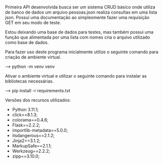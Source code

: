 Primeira API desenvolvida busca ser um sistema CRUD básico onde utiliza de banco de dados um arquivo pessoas.json realiza consultas em uma lista json. Possui uma documentação ao simplesmente fazer uma requisição GET em seu modo de teste.

Estou deixando uma base de dados para testes, mas também possui uma função que alimentada por uma lista com nomes cria o arquivo utilizado como base de dados.

Para fazer uso deste programa inicialmente utilize o seguinte comando para criação de ambiente virtual. 

 --> python -m venv venv

Ativar o ambiente virtual e utilizar o seguinte comando para instalar as bibliotecas necessárias. 

--> pip install -r requirements.txt

Versões dos recursos utilizados: 
- Python 3.11.1;
- click==8.1.3;
- colorama==0.4.6;
- Flask==2.2.2;
- importlib-metadata==5.0.0;
- itsdangerous==2.1.2; 
- Jinja2==3.1.2; 
- MarkupSafe==2.1.1; 
- Werkzeug==2.2.2; 
- zipp==3.10.0;
